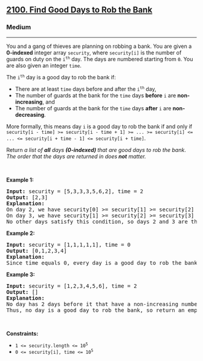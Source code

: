 <h2><a href="https://leetcode.com/problems/find-good-days-to-rob-the-bank/">2100. Find Good Days to Rob the Bank</a></h2><h3>Medium</h3><hr><div style="user-select: auto;"><p style="user-select: auto;">You and a gang of thieves are planning on robbing a bank. You are given a <strong style="user-select: auto;">0-indexed</strong> integer array <code style="user-select: auto;">security</code>, where <code style="user-select: auto;">security[i]</code> is the number of guards on duty on the <code style="user-select: auto;">i<sup style="user-select: auto;">th</sup></code> day. The days are numbered starting from <code style="user-select: auto;">0</code>. You are also given an integer <code style="user-select: auto;">time</code>.</p>

<p style="user-select: auto;">The <code style="user-select: auto;">i<sup style="user-select: auto;">th</sup></code> day is a good day to rob the bank if:</p>

<ul style="user-select: auto;">
	<li style="user-select: auto;">There are at least <code style="user-select: auto;">time</code> days before and after the <code style="user-select: auto;">i<sup style="user-select: auto;">th</sup></code> day,</li>
	<li style="user-select: auto;">The number of guards at the bank for the <code style="user-select: auto;">time</code> days <strong style="user-select: auto;">before</strong> <code style="user-select: auto;">i</code> are <strong style="user-select: auto;">non-increasing</strong>, and</li>
	<li style="user-select: auto;">The number of guards at the bank for the <code style="user-select: auto;">time</code> days <strong style="user-select: auto;">after</strong> <code style="user-select: auto;">i</code> are <strong style="user-select: auto;">non-decreasing</strong>.</li>
</ul>

<p style="user-select: auto;">More formally, this means day <code style="user-select: auto;">i</code> is a good day to rob the bank if and only if <code style="user-select: auto;">security[i - time] &gt;= security[i - time + 1] &gt;= ... &gt;= security[i] &lt;= ... &lt;= security[i + time - 1] &lt;= security[i + time]</code>.</p>

<p style="user-select: auto;">Return <em style="user-select: auto;">a list of <strong style="user-select: auto;">all</strong> days <strong style="user-select: auto;">(0-indexed) </strong>that are good days to rob the bank</em>.<em style="user-select: auto;"> The order that the days are returned in does<strong style="user-select: auto;"> </strong><strong style="user-select: auto;">not</strong> matter.</em></p>

<p style="user-select: auto;">&nbsp;</p>
<p style="user-select: auto;"><strong style="user-select: auto;">Example 1:</strong></p>

<pre style="user-select: auto;"><strong style="user-select: auto;">Input:</strong> security = [5,3,3,3,5,6,2], time = 2
<strong style="user-select: auto;">Output:</strong> [2,3]
<strong style="user-select: auto;">Explanation:</strong>
On day 2, we have security[0] &gt;= security[1] &gt;= security[2] &lt;= security[3] &lt;= security[4].
On day 3, we have security[1] &gt;= security[2] &gt;= security[3] &lt;= security[4] &lt;= security[5].
No other days satisfy this condition, so days 2 and 3 are the only good days to rob the bank.
</pre>

<p style="user-select: auto;"><strong style="user-select: auto;">Example 2:</strong></p>

<pre style="user-select: auto;"><strong style="user-select: auto;">Input:</strong> security = [1,1,1,1,1], time = 0
<strong style="user-select: auto;">Output:</strong> [0,1,2,3,4]
<strong style="user-select: auto;">Explanation:</strong>
Since time equals 0, every day is a good day to rob the bank, so return every day.
</pre>

<p style="user-select: auto;"><strong style="user-select: auto;">Example 3:</strong></p>

<pre style="user-select: auto;"><strong style="user-select: auto;">Input:</strong> security = [1,2,3,4,5,6], time = 2
<strong style="user-select: auto;">Output:</strong> []
<strong style="user-select: auto;">Explanation:</strong>
No day has 2 days before it that have a non-increasing number of guards.
Thus, no day is a good day to rob the bank, so return an empty list.
</pre>

<p style="user-select: auto;">&nbsp;</p>
<p style="user-select: auto;"><strong style="user-select: auto;">Constraints:</strong></p>

<ul style="user-select: auto;">
	<li style="user-select: auto;"><code style="user-select: auto;">1 &lt;= security.length &lt;= 10<sup style="user-select: auto;">5</sup></code></li>
	<li style="user-select: auto;"><code style="user-select: auto;">0 &lt;= security[i], time &lt;= 10<sup style="user-select: auto;">5</sup></code></li>
</ul>
</div>